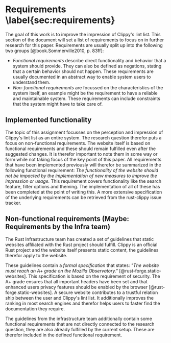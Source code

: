 # Requirements \label{sec:requirements}
The goal of this work is to improve the impression of Clippy's lint list. This section of the document will set a list of requirements to focus on in further research for this paper. Requirements are usually split up into the following two groups [@book.Sommerville2010, p. 83ff]:

* *Functional requirements* describe direct functionality and behavior that a system should provide. They can also be defined as negations, stating that a certain behavior should not happen. These requirements are usually documented in an abstract way to enable system users to understand them.
* *Non-functional requirements* are focussed on the characteristics of the system itself, an example might be the requirement to have a reliable and maintainable system. These requirements can include constraints that the system might have to take care of.

## Implemented functionality
The topic of this assignment focusses on the perception and impression of Clippy's lint list as an entire system. The research question therefor puts a focus on non-functional requirements. The website itself is based on functional requirements and these should remain fulfilled even after the suggested changes. It is therefor important to note them in some way or form while not taking focus of the key point of this paper. All requirements that have been implemented previously will therefor be summarized in the following functional requirement: _The functionality of the website should not be impacted by the implementation of new measures to improve the impression or usage._ This requirement covers functionality like the search feature, filter options and theming. The implementation of all of these has been completed at the point of writing this. A more extensive specification of the underlying requirements can be retrieved from the rust-clippy issue tracker.

## Non-functional requirements (Maybe: Requirements by the Infra team)
The Rust Infrastructure team has created a set of guidelines that static websites affiliated with the Rust project should fulfill. Clippy is an official Rust project and the website itself presents static content, the guidelines therefor apply to the website. 

These guidelines contain a _formal specification_ that states: _"The website must reach an A+ grade on the Mozilla Observatory."_ [@rust-forge.static-websites]. This specification is based on the requirement of security. The A+ grade ensures that all important headers have been set and that enhanced users privacy features should be enabled by the browser [@rust-forge.static-websites]. A secure website contributes to a trustful relation ship between the user and Clippy's lint list. It additionally improves the ranking in most search engines and therefor helps users to faster find the documentation they require. <!-- TODO xFrednet 2021--04-24: quelle? -->

The guidelines from the infrastructure team additionally contain some functional requirements that are not directly connected to the research question, they are also already fulfilled by the current setup. These are therefor included in the defined functional requirement. 


<!-- 
TODO xFrednet 2021-04-24: mention that GitHub pages are officially recommended as a hosting provider 
https://forge.rust-lang.org/infra/guidelines/static-websites.html
-->

<!--
## Functional requirements
* List formal requirements
* Say: These formal requirements have also been defined as formal specifications:
* *Formal specifications*: Specifications that are unambiguous and formally defined. Formal specifications have the advantage that the precise description and limited scope reduce misunderstandings. These specifications are usually a translation of user requirements which are often expressed in natural language. This translation forces a detailed analysis of the requirements which often catches errors in them, that were previously hidden by ambiguous language. The fulfillment of these specifications can also be verified using manual or tool-supported methods [@book.Sommerville2010, p. 334].
    * Technical security measured by Mozilla Observatory

## Non-functional requirements
* We need SPEED
    * Why are these informal? This paper want's to focus and work on the technical background not on fining the most optimal solution

## Specifications
Or summary what ever works better

-->

<!--
This section can be expanded if more text is needed.

You might read that sentence and ask: WHAT?

So, let me rage a bit. My university had the _brilliant_ idea to create these assignments which are
not even recognized by other universities but are needed for their specific master. This sounds
stupid enough but hey, that means they are optional or only required for master students right?
No, that's not how management works with them...

While raging I have to say that it does have some purpose. We learn how to write scientific
papers before our actual theses. That point given, why do I need to write six of them???
The last papers took a lot of work specially for someone who kind of struggles with writing and
there was only positive feedback why do I need to write even more?

Okay, let's end the rage here. The simple answer is that these assignments have a page requirement
of 10 pages +- 10%. This means that I might have to waste my time and your time just to reach the
required page count even if all important aspects have been said...

I'm just a bit frustrated by people and systems who waste my lifetime. That's the most valuable
resource I have.
-->